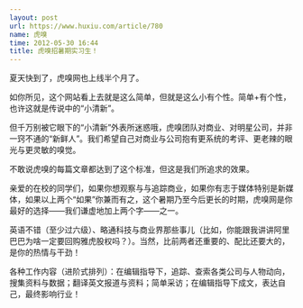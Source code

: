 ```yaml
---
layout: post
url: https://www.huxiu.com/article/780
name: 虎嗅
time: 2012-05-30 16:44
title: 虎嗅招暑期实习生！
---
```

夏天快到了，虎嗅网也上线半个月了。

如你所见，这个网站看上去就是这么简单，但就是这么小有个性。简单+有个性，也许这就是传说中的“小清新”。

但千万别被它眼下的“小清新”外表所迷惑哦，虎嗅团队对商业、对明星公司，并非一窍不通的“新鲜人”。我们希望自己对商业与公司抱有更系统的考评、更老辣的眼光与更灵敏的嗅觉。

不敢说虎嗅的每篇文章都达到了这个标准，但这是我们所追求的效果。

亲爱的在校的同学们，如果你想观察与与追踪商业，如果你有志于媒体特别是新媒体，如果以上两个“如果”你兼而有之，这个暑期乃至今后更长的时期，虎嗅网是你最好的选择——我们谦虚地加上两个字——之一。

英语不错（至少过六级）、略通科技与商业界那些事儿（比如，你能跟我讲讲阿里巴巴为啥一定要回购雅虎股权吗？）。当然，比前两者还重要的、配比还要大的，是你的热情与干劲！

各种工作内容（进阶式排列）：在编辑指导下，追踪、查索各类公司与人物动向，搜集资料与数据；翻译英文报道与资料；简单采访；在编辑指导下成文，表达自己，最终影响行业！

